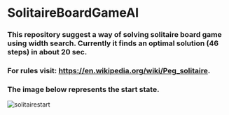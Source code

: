# SolitaireBoardGameAI

### This repository suggest a way of solving solitaire board game using width search. Currently it finds an optimal solution (46 steps) in about 20 sec.
### For rules visit: https://en.wikipedia.org/wiki/Peg_solitaire.
### The image below represents the start state.

![solitairestart](https://user-images.githubusercontent.com/28810701/45598221-8f1e4400-b9d8-11e8-820f-89c8012fc612.png)
